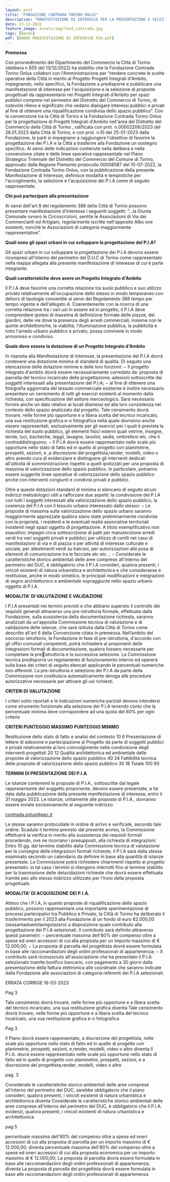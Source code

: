 ```yaml
---
layout: post
title: "FONDAZIONE CONTRADA TORINO ONLUS"
description: "MANIFESTAZIONE DI INTERESSE PER LA PRESENTAZIONE E SELEZIONE DEI PROGETTI INTEGRATI D’AMBITO"
date: 13-12-2022
feature_image: assets/img/fond_contrada.jpg
tags: [Bando]
pdf: [BANDO MANIFESTAZIONE DI INTERESSE PIA.pdf]
---
```

**Premessa**

Con provvedimento del Dipartimento del Commercio la Città di Torino (delibera n 855 del 13/12/2022) ha
stabilito che la Fondazione Contrada Torino Onlus collabori con l'Amministrazione per “rendere concrete le 
scelte operative della Città in merito al Progetto Progetti Integrati d'Ambito, impegnando, nello specifico, la 
Fondazione a predisporre e pubblicare una manifestazione di interesse per l'acquisizione e la selezione di 
proposte progettuali da rappresentarsi nei Progetti Integrati d'Ambito per spazi pubblici compresi nel perimetro 
del Distretto del Commercio di Torino, di notevole rilievo e significato che vedano dialogare interessi pubblici e 
privati al fine di ottenere una riqualificazione condivisa dello spazio pubblico”. Con la convenzione tra la Città 
di Torino e la Fondazione Contrada Torino Onlus per la progettazione di Progetti Integrati d'Ambito nell'area 
del Distretto del Commercio della Città di Torino , ratificata con prot. n.00002206/2023 del 26.01.2023 dalla 
Città di Torino, e con prot. n.10 del 25-01-2023 dalla Fondazione, le parti si impegnano a raggiungere
l'obiettivo di favorire la progettazione dei P.I.A e la Città a trasferire alla Fondazione un sostegno specifico. Ai 
sensi delle indicazioni contenute nella delibera e nella convenzione citate e delle linee operative rappresentate 
nel Piano Strategico Triennale del Distretto del Commercio del Comune di Torino, approvato dalla Regione 
Piemonte protocollo 00008587 del 10-07-2022, la Fondazione Contrada Torino Onlus, con la pubblicazione
della presente Manifestazione di Interesse, definisce modalità e tempistiche per l'accoglimento, la selezione e 
l'acquisizione dei P.I.A come di seguito rappresentate. 

**Chi può partecipare alla presentazione**

Ai sensi dell'art 8 del regolamento 388 della Città di Torino possono presentare manifestazione d’interesse i 
seguenti soggetti: 
“...la Giunta Comunale ovvero le Circoscrizioni, sentite le Associazioni di Via dei Commercianti ed Artigiani, 
regolarmente iscritte nell'apposito Albo ove esistenti, nonché le Associazioni di categoria maggiormente 
rappresentative”.

**Quali sono gli spazi urbani in cui sviluppare la progettazione del P.I.A?**

Gli spazi urbani in cui sviluppare la progettazione dei P.I.A devono essere ricompresi all'interno del perimetro 
del D.U.C di Torino come rappresentato nella mappa allegata alla presente manifestazione di interesse di cui 
è parte integrante. 

**Quali caratteristiche deve avere un Progetto Integrato d'Ambito** 

Il P.I.A deve favorire una corretta relazione tra suolo pubblico e suo utilizzo privato relativamente 
all'occupazione dello stesso in modo temporaneo con dehors di tipologie consentite ai sensi del Regolamento 
388 tempo per tempo vigente e dell'allegato A. Coerentemente con la ricerca di una corretta relazione tra i 
vari usi in essere ed in progetto, il P.I.A deve comprendere ipotesi di massima di definizione formale delle 
piazze, dei giardini, delle vie dove la presenza degli arredi commerciali, insieme con le quinte architettoniche, 
la viabilità, l'illuminazione pubblica, la pubblicità e tutto l'arredo urbano pubblico e privato, possa convivere in 
modo armonioso e condiviso.

**Quale deve essere la dotazione di un Progetto Integrato d'Ambito**

In risposta alla Manifestazione di Interesse, la presentazione del P.I.A dovrà contenere una dotazione minima 
di standard di qualità. Di seguito una elencazione delle dotazioni minime e delle loro funzioni: 
− Il progetto integrato d'ambito dovrà essere necessariamente corredato da: 
proposta di parcella del tecnico incaricato della progettazione; 
adesioni sottoscritte dai soggetti interessati alla presentazione del P.I.A; 
− al fine di ottenere una fotografia aggiornata del tessuto commerciale esistente è inoltre necessario 
presentare un censimento di tutti gli esercizi esistenti al momento della richiesta, con specificazione 
del settore merceologico. Sarà necessario fornire anche un dato relativo ai locali dismessi ed alla loro 
consistenza nel contesto dello spazio analizzato dal progetto. Tale censimento dovrà trovare, nelle 
forme più opportune e a libera scelta del tecnico incaricato, una sua restituzione grafica e-o fotografica 
nella quale dovranno anche essere rappresentati, esclusivamente per gli esercizi per i quali è prevista 
la richiesta del suolo pubblico, gli elementi fisici esterni quali vetrine, insegne, tende, luci, bacheche, 
leggii, lavagne, tavolini, sedie, ombrelloni etc. che li contraddistinguono; 
− Il P.I.A dovrà essere rappresentato nelle scale più opportune nello stato di fatto ed in quello di 
progetto con planimetrie, prospetti, sezioni, e ,a discrezione del progettista,render, modelli, video o 
altro avendo cura di evidenziare e distinguere gli interventi dedicati all'attività di somministrazione 
rispetto a quelli ipotizzati per una proposta di massima di valorizzazione dello spazio pubblico. In 
particolare, potranno essere suggerite linee operative di valorizzazione dello spazio pubblico anche 
con interventi congiunti e condivisi privati e pubblici.

Oltre a queste dotazioni standard di minima si elencano di seguito alcuni indirizzi metodologici utili a rafforzare 
due aspetti: la condivisione del P.I.A con tutti i soggetti interessati alla valorizzazione dello spazio pubblico, la 
coerenza del P.I.A con il tessuto urbano interessato dallo stesso:
− Le proposte di massima sulla valorizzazione dello spazio urbano saranno maggiormente apprezzate 
qualora siano state preliminarmente condivise con le proprietà, i residenti e le eventuali realtà 
associative territoriali insistenti negli spazi oggetto di progettazione. A titolo esemplificativo non
esaustivo: impegni circa sottoscrizione di patti per manutenzione arredi verdi tra vari soggetti privati e 
pubblici; per utilizzo di cortili nel caso di manifestazioni di via e di piazza o per attività di interesse 
culturale e sociale; per allestimenti verdi su balconi, per autorizzazioni alla posa di elementi di 
comunicazione tra le facciate etc etc. ; 
− Considerate le caratteristiche storico ambientali delle aree comprese all'interno del perimetro del 
DUC, è obbligatorio che il P.I.A consideri, qualora presenti, i vincoli esistenti di natura urbanistica e 
architettonica e che considerasse e restituisse, anche in modo sintetico, le principali modificazioni e 
integrazioni di segno architettonico e ambientale sopraggiunte nello spazio urbano oggetto di P.I.A. 

**MODALITA' DI VALUTAZIONE E VALIDAZIONE** 

I P.I.A presentati nei termini previsti e che abbiano superato il controllo dei requisiti generali attraverso una 
pre-istruttoria formale, effettuata dalla Fondazione, sulla sussistenza della documentazione richiesta, saranno 
analizzati da un'apposita Commissione tecnica di valutazione e di validazione delle istanze, che sarà istituita 
dalla Città di Torino come descritto all'art 6 della Convenzione citata in premessa. Nell’ambito del soccorso 
istruttorio, la Fondazione in fase di pre-istruttoria, d'accordo con gli uffici comunali competenti, potrà richiedere 
ai proponenti delle integrazioni formali di documentazione, qualora fossero necessarie per completare la preistruttoria e la successiva selezione. La Commissione tecnica predisporrà un regolamento di funzionamento 
interno ed opererà sulla base dei criteri di seguito elencati applicando le percentuali numeriche loro afferenti. 
La pre-istruttoria e selezione dei P.I.A da parte della Commissione non costituisce automaticamente deroga 
alle procedure autorizzative necessarie per attivare gli usi richiesti.

**CRITERI DI VALUTAZIONE** 

I criteri sotto riportati e le indicazioni numeriche parziali devono intendersi come strumento funzionale alla 
selezione dei P.I.A tenendo conto che la percentuale minima deve corrispondere ad una quota del 60% per 
ogni criterio

**CRITERI PUNTEGGIO MASSIMO PUNTEGGIO MINIMO**

Restituzione dello stato di fatto e analisi del contesto 10 6
Presentazione di lettere di adesione e partecipazione al 
Progetto da parte di soggetti pubblici e privati 
relativamente al loro coinvolgimento nella condivisione 
degli interventi progettati 
20 12
Qualità architettonica ed ambientale delle proposte di 
valorizzazione dello spazio pubblico 
40 24
Fattibilità tecnica delle proposte di valorizzazione dello 
spazio pubblico 
30 18
Totale 100 60

**TERMINI DI PRESENTAZIONE DEI P.I.A**

Le istanze contenenti le proposte di P.I.A., sottoscritte dal legale rappresentante del soggetto proponente, 
devono essere presentate, a far data dalla pubblicazione della presente manifestazione di interesse, entro il 
31 maggio 2023. Le istanze, unitamente alle proposte di P.I.A., dovranno essere inviate esclusivamente al 
seguente indirizzo: 

[contrada.onlus@pec.it](contrada.onlus@pec.it)

Le stesse saranno protocollate in ordine di arrivo e verificate, secondo tale ordine. Scaduto il termine previsto 
dal presente avviso, la Commissione effettuerà la verifica in merito alla sussistenza dei requisiti formali 
procedendo, ove ne ricorrano i presupposti, alla richiesta di integrazioni. Entro 10 gg. dal termine stabilito dalla 
Commissione tecnica di valutazione per la consegna delle integrazioni formali richieste, il P.I.A sarà dalla 
stessa esaminato secondo un calendario da definire in base alla quantità di istanze presentate. La 
Commissione potrà richiedere chiarimenti rispetto al progetto presentato: in tal caso i termini si ritengono 
interrotti fino al termine stabilito per la trasmissione delle delucidazioni richieste che dovrà essere effettuata 
tramite pec allo stesso indirizzo utilizzato per l’invio della proposta progettuale. 

**MODALITA' DI ACQUISIZIONE DEI P.I.A.**

Atteso che i P.I.A, in quanto proposte di riqualificazione dello spazio pubblico, possono rappresentare una 
importante sperimentazione di processi partecipativi tra Pubblico e Privato, la Città di Torino ha deliberato il 
trasferimento per il 2023 alla Fondazione di un fondo di euro 62.000,00 (sessantaduemilavirgolazero) a
disposizione quale contributo alla progettazione dei P.I.A selezionati. 
Il contributo sarà definito attraverso questi parametri: 
− percentuale massima dell'80% del compenso oltre a spese ed oneri accessori di cui alla proposta per 
un importo massimo di € 12.000,00; 
− La proposta di parcella del progettista dovrà essere formulata in base alle raccomandazioni degli 
ordini professionali di appartenenza; 
− Il contributo sarà riconosciuto all'associazione che ha presentato il P.I.A selezionato tramite bonifico 
bancario, con pagamento a 30 giorni dalla presentazione della fattura elettronica alle coordinate che 
saranno indicate dalla Fondazione alle associazioni di categoria referenti dei P.I.A selezionati.


ERRATA CORRIGE 16-03-2023 

Pag 3 

Tale censimento dovrà trovare, nelle forme più opportune e a libera scelta del tecnico incaricato, una sua 
restituzione grafica 
diventa 
Tale censimento dovrà trovare, nelle forme più opportune e a libera scelta del tecnico incaricato, una sua 
restituzione grafica e-o fotografica 

Pag 3 

Il Piano dovrà essere rappresentato, a discrezione del progettista, nelle scale più opportune nello stato di fatto 
ed in quello di progetto con planimetrie, prospetti, sezioni, e,render, modelli, video o altro 
diventa 
Il P.I.A. dovrà essere rappresentato nelle scale più opportune nello stato di fatto ed in quello di progetto con 
planimetrie, prospetti, sezioni, e a discrezione del progettista,render, modelli, video o altro 

pag. 3 

Considerate le caratteristiche storico ambientali delle aree comprese all'interno del perimetro del DUC, 
sarebbe obbligatorio che il piano consideri, qualora presenti, i vincoli esistenti di natura urbanistica e 
architettonica 
diventa 
Considerate le caratteristiche storico ambientali delle aree comprese all'interno del perimetro del DUC, è 
obbligatorio che il P.I.A. evidenzi, qualora presenti, i vincoli esistenti di natura urbanistica e architettonica 

pag 5 

percentuale massima dell'80% del compenso oltre a spese ed oneri accessori di cui alla proposta di parcella 
per un importo massimo di € 12.000,00; 
diventa 
percentuale massima dell'80% del compenso oltre a spese ed oneri accessori di cui alla proposta economica 
per un importo massimo di € 12.000,00; 
La proposta di parcella dovrà essere formulata in base alle raccomandazioni degli ordini professionali di 
appartenenza; 
diventa
La proposta di parcella del progettista dovrà essere formulata in base alle raccomandazioni degli ordini professionali di 
appartenenza
